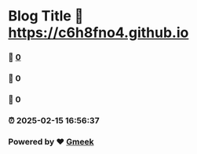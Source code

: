 # Blog Title :link: https://c6h8fno4.github.io 
### :page_facing_up: [0](https://c6h8fno4.github.io/tag.html) 
### :speech_balloon: 0 
### :hibiscus: 0 
### :alarm_clock: 2025-02-15 16:56:37 
### Powered by :heart: [Gmeek](https://github.com/Meekdai/Gmeek)
